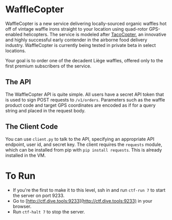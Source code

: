 # WaffleCopter

WaffleCopter is a new service delivering locally-sourced organic waffles hot
off of vintage waffle irons straight to your location using quad-rotor
GPS-enabled helicopters. The service is modeled after [TacoCopter][1], an
innovative and highly successful early contender in the airborne food delivery
industry. WaffleCopter is currently being tested in private beta in select
locations.

Your goal is to order one of the decadent Liège waffles, offered only to the
first premium subscribers of the service.

## The API

The WaffleCopter API is quite simple. All users have a secret API token that is
used to sign POST requests to `/v1/orders`. Parameters such as the waffle
product code and target GPS coordinates are encoded as if for a query string and
placed in the request body.

## The Client Code

You can use `client.py` to talk to the API, specifying an appropriate API
endpoint, user id, and secret key. The client requires the `requests` module,
which can be installed from pip with `pip install requests`. This is already
installed in the VM.

# To Run

* If you're the first to make it to this level, ssh in and run `ctf-run 7` to start the server on port 9233.
* Go to [http://ctf.dive.tools:9233](http://ctf.dive.tools:9233) in your browser.
* Run `ctf-halt 7` to stop the server.

[1]: http://tacocopter.com

